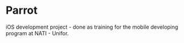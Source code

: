 # Parrot
iOS development project - done as training for the mobile developing program at NATI - Unifor.
